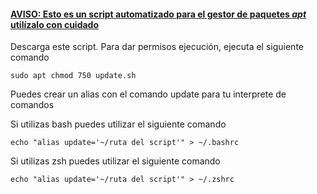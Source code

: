 #### <u>**AVISO: Esto es un script automatizado para el gestor de paquetes** ***apt*** **utilízalo con cuidado**</u>

Descarga este script. Para dar permisos ejecución, ejecuta el siguiente comando

```
sudo apt chmod 750 update.sh
```

Puedes crear un alias con el comando update para tu interprete de comandos

Si utilizas bash puedes utilizar el siguiente comando
```
echo "alias update='~/ruta del script'" > ~/.bashrc
```

Si utilizas zsh puedes utilizar el siguiente comando
```
echo "alias update='~/ruta del script'" > ~/.zshrc
```